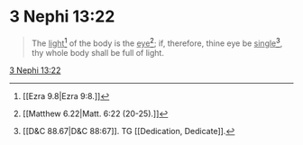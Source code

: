 # 3 Nephi 13:22

> The <u>light</u>[^a] of the body is the <u>eye</u>[^b]; if, therefore, thine eye be <u>single</u>[^c], thy whole body shall be full of light.

[3 Nephi 13:22](https://www.churchofjesuschrist.org/study/scriptures/bofm/3-ne/13?lang=eng&id=p22#p22)


[^a]: [[Ezra 9.8|Ezra 9:8.]]
[^b]: [[Matthew 6.22|Matt. 6:22 (20-25).]]
[^c]: [[D&C 88.67|D&C 88:67]]. TG [[Dedication, Dedicate]].
